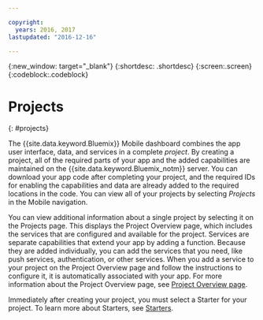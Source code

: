 ```yaml
---

copyright:
  years: 2016, 2017
lastupdated: "2016-12-16"

---
```

{:new_window: target="_blank"}
{:shortdesc: .shortdesc}
{:screen:.screen}
{:codeblock:.codeblock}

# Projects
{: #projects}

The {{site.data.keyword.Bluemix}} Mobile dashboard combines the app user interface, data, and services in a complete *project*. By creating a project, all of the required parts of your app and the added capabilities are maintained on the {{site.data.keyword.Bluemix_notm}} server. You can download your app code after completing your project, and the required IDs for  enabling the capabilities and data are already added to the required locations in the code. You can view all of your projects by selecting *Projects* in the Mobile navigation.  

You can view additional information about a single project by selecting it on the Projects page. This displays the Project Overview page, which includes the services that are configured and available for the project. Services are separate capabilities that extend your app by adding a function. Because they are added individually, you can add the services that you need, like push services, authentication, or other services. When you add a service to your project on the Project Overview page and follow the instructions to configure it, it is automatically associated with your app. For more information about the Project Overview page, see [Project Overview page](project_overview_page.html).

Immediately after creating your project, you must select a Starter for your project. To learn more about Starters, see [Starters](starters.html).
